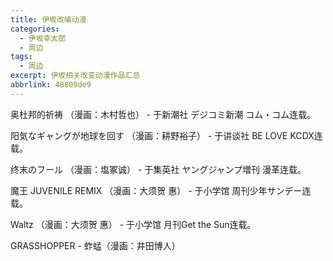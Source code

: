 ```yaml
---
title: 伊坂改编动漫
categories:
  - 伊坂幸太郎
  - 周边
tags:
  - 周边
excerpt: 伊坂相关改变动漫作品汇总
abbrlink: 48809de9
---
```

<!-- more -->


奥杜邦的祈祷 （漫画：木村哲也） - 于新潮社 デジコミ新潮 コム・コム连载。

阳気なギャングが地球を回す （漫画：耕野裕子） - 于讲谈社 BE LOVE KCDX连载。

终末のフール （漫画：塩冢诚） - 于集英社 ヤングジャンプ増刊 漫革连载。

魔王 JUVENILE REMIX （漫画：大须贺 惠） - 于小学馆 周刊少年サンデー连载。

Waltz （漫画：大须贺 惠） - 于小学馆 月刊Get the Sun连载。

GRASSHOPPER - 蚱蜢（漫画：井田博人）